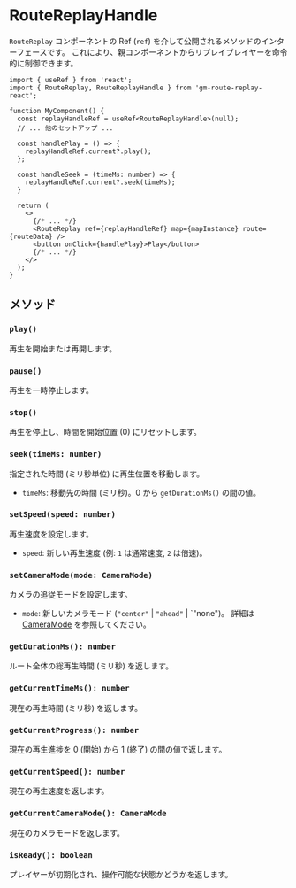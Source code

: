 # RouteReplayHandle

`RouteReplay` コンポーネントの Ref (`ref`) を介して公開されるメソッドのインターフェースです。
これにより、親コンポーネントからリプレイプレイヤーを命令的に制御できます。

```tsx
import { useRef } from 'react';
import { RouteReplay, RouteReplayHandle } from 'gm-route-replay-react';

function MyComponent() {
  const replayHandleRef = useRef<RouteReplayHandle>(null);
  // ... 他のセットアップ ...

  const handlePlay = () => {
    replayHandleRef.current?.play();
  };

  const handleSeek = (timeMs: number) => {
    replayHandleRef.current?.seek(timeMs);
  }

  return (
    <>
      {/* ... */}
      <RouteReplay ref={replayHandleRef} map={mapInstance} route={routeData} />
      <button onClick={handlePlay}>Play</button>
      {/* ... */}
    </>
  );
}
```

## メソッド

### `play()`

再生を開始または再開します。

### `pause()`

再生を一時停止します。

### `stop()`

再生を停止し、時間を開始位置 (0) にリセットします。

### `seek(timeMs: number)`

指定された時間 (ミリ秒単位) に再生位置を移動します。

- `timeMs`: 移動先の時間 (ミリ秒)。0 から `getDurationMs()` の間の値。

### `setSpeed(speed: number)`

再生速度を設定します。

- `speed`: 新しい再生速度 (例: `1` は通常速度, `2` は倍速)。

### `setCameraMode(mode: CameraMode)`

カメラの追従モードを設定します。

- `mode`: 新しいカメラモード (`"center"` | `"ahead"` | `"none")。
詳細は [CameraMode](../core/camera-mode.md) を参照してください。

### `getDurationMs(): number`

ルート全体の総再生時間 (ミリ秒) を返します。

### `getCurrentTimeMs(): number`

現在の再生時間 (ミリ秒) を返します。

### `getCurrentProgress(): number`

現在の再生進捗を 0 (開始) から 1 (終了) の間の値で返します。

### `getCurrentSpeed(): number`

現在の再生速度を返します。

### `getCurrentCameraMode(): CameraMode`

現在のカメラモードを返します。

### `isReady(): boolean`

プレイヤーが初期化され、操作可能な状態かどうかを返します。 